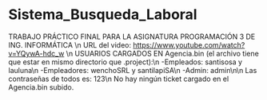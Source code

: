 # Sistema_Busqueda_Laboral
TRABAJO PRÁCTICO FINAL PARA LA ASIGNATURA PROGRAMACIÓN 3 DE ING. INFORMÁTICA
\n
URL del video: https://www.youtube.com/watch?v=YQywA-hdc_w \n
USUARIOS CARGADOS EN Agencia.bin (el archivo tiene que estar en mismo directorio que .project):\n
-Empleados: santisosa y lauluna\n
-Empleadores: wenchoSRL y santilapiSA\n
-Admin: admin\n\n
Las contraseñas de todos es: 123\n
No hay ningún ticket cargado en el Agencia.bin subido.
